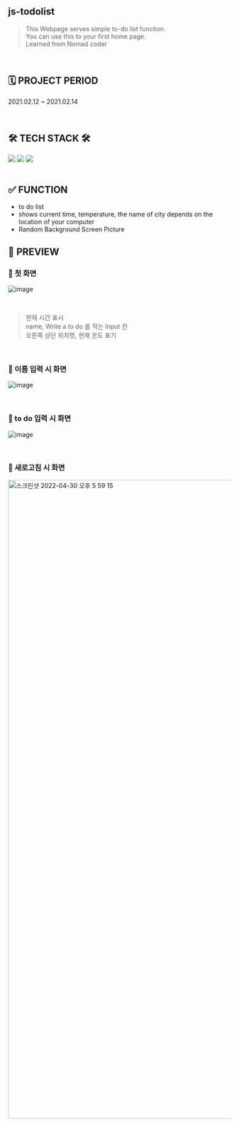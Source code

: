 ## js-todolist
> This Webpage serves simple to-do list function.<br>
> You can use this to your first home page.<br>
> Learned from Nomad coder

<br>

## 🗓 PROJECT PERIOD
2021.02.12 ~ 2021.02.14

<br>


## 🛠 TECH STACK 🛠
<img src="https://img.shields.io/badge/JS-F7DF1E?style=flat-square&logo=JavaScript&logoColor=ffffff"/>  <img src="https://img.shields.io/badge/HTML-E34F26?style=flat-square&logo=HTML5&logoColor=ffffff"/>
<img src="https://img.shields.io/badge/CSS-1572B6?style=flat-square&logo=CSS3&logoColor=ffffff"/>
<br>
<br>

## ✅ FUNCTION
 * to do list<br>
 * shows current time, temperature, the name of city depends on the location of your computer <br>
 * Random Background Screen Picture

## 👀 PREVIEW
### 📌 첫 화면 <br>

![image](https://user-images.githubusercontent.com/63543733/166099334-1c9bd681-5314-46fd-aaf6-e84ee8d44d8b.png)

<br>

> 현재 시간 표시 <br>
> name, Write a to do 를 적는 Input 칸 <br>
> 오른쪽 상단 위치명, 현재 온도 표기

<br>

### 📌 이름 입력 시 화면 <br>

![image](https://user-images.githubusercontent.com/63543733/166099443-241fb057-d075-4cde-8965-f8696fadd259.png)

<br>

### 📌 to do 입력 시 화면 <br>

![image](https://user-images.githubusercontent.com/63543733/166099514-01992c13-c6f2-480a-ae89-e468b8865922.png)


<br>


### 📌 새로고침 시 화면 <br>


<img width="1440" alt="스크린샷 2022-04-30 오후 5 59 15" src="https://user-images.githubusercontent.com/63543733/166099527-8b17b261-83b3-45e8-b694-7ed1597c064c.png">

<br>




